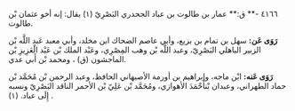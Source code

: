 ٤١٦٦ -** ق:** عمار بن طالوت بن عباد الجحدري البَصْرِيّ (١) يقال: إنه أخو عثمان بْن طالوت.

**رَوَى عَن:** سهل بن تمام بن بزيع، وأبي عاصم الضحاك ابن مخلد، وأبي معبد عَبد اللَّه بْن الزبير الباهلي البَصْرِيّ، وعبد اللَّه بْن وهب المِصْرِي، وعَبْد الملك بْن عَبْد الْعَزِيزِ بْن الماجشون (ق) ، ومحمد بْن أَبي عدي.

**رَوَى عَنه:** ابْن ماجه، وإبراهيم بن أورمة الأصبهاني الحافظ، وعبد الرحمن بْن مُحَمَّد بْن حماد الطهراني، وعبدان بْنأَحْمَدَ الأهوازي، ومُحَمَّد بْن عَلِيّ بْن الأحمر الناقد البَصْرِيّ ونسبه إِلَى عباد. (١) .